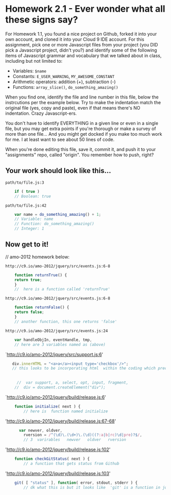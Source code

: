 # Homework 2.1 - Ever wonder what all these signs say?

For Homework 1.1, you found a nice project on Github, forked it into your own account, and cloned it into your Cloud 9 IDE account. 
For this assignment, pick one or more Javascript files from your project
(you DID pick a Javascript project, didn't you?) and identify some of the following items of Javascript grammar 
and vocabulary that we talked about in class, including but not limited to:

* Variables: `$name`
* Constants: `E_USER_WARNING`, `MY_AWESOME_CONSTANT`
* Arithmetic operators: addition (+), subtraction (-)
* Functions: `array_slice()`, `do_something_amazing()`

When you find one, identify the file and line number in this file, below the instrcutions per the example below. 
Try to make the indentation match the original file (yes, copy and paste), even if that means there's NO indentation. Crazy Javascript-ers.

You don't have to identify EVERYTHING in a given line or even in a single file, but you may get extra points if you're thorough or make a survey of more than one file... And you might get docked if you make too much work for me. I at least want to see about 50 lines of code.

When you're done editing this file, save it, commit it, and push it to your "assignments" repo, called "origin". You remember how to push, right?

## Your work should look like this...

`path/to/file.js:3`
```javascript
    if ( true )
    // Boolean: true
```

`path/to/file.js:42`
```javascript
    var name = do_something_amazing() + 1;
    // Variable: name
    // Function: do_something_amazing()
    // Integer: 1
```

## Now get to it!


//  amo-2012 homework below:

`http://c9.io/amo-2012/jquery/src/events.js:6-8`
```javascript
    function returnTrue() {
    return true;
    }
    //  here is a function called 'returnTrue'
```

`http://c9.io/amo-2012/jquery/src/events.js:6-8`
```javascript
    function returnFalse() {
    return false;
    }
    // another function, this one returns 'false'
```



`http://c9.io/amo-2012/jquery/src/events.js:24`
```javascript   
    var handleObjIn, eventHandle, tmp,
    // here are 3 variables named as (above)
```



`http://c9.io/amo-2012/jquery/src/support.js:6'
```javascript
   div.innerHTML = "<a>a</a><input type='checkbox'/>";
   // this looks to be incorporating html  within the coding which precedes it on lines 3 and 4:
   
   
     //  var support, a, select, opt, input, fragment,
	//	div = document.createElement("div");
```



`http://c9.io/amo-2012/jquery/build/release.js:6'
```javascript
    function initialize( next ) {
        // here is  function named initialize
```
    
    
'http://c9.io/amo-2012/jquery/build/release.js:67-68'
```javascript
      var newver, oldver,
		rversion = /^(\d)\.(\d+)\.(\d)((?:a|b|rc)\d|pre)?$/,
        // 3  varirables   newver   oldver   rversion
```


'http://c9.io/amo-2012/jquery/build/release.js:102'
```javascript
    function checkGitStatus( next ) {
        // a function that gets status from Github
```


'http://c9.io/amo-2012/jquery/build/release.js:103'
```javascript
    git( [ "status" ], function( error, stdout, stderr ) {
        // dk what this is but it looks like  'git' is a function in jquery - maybe??
```
